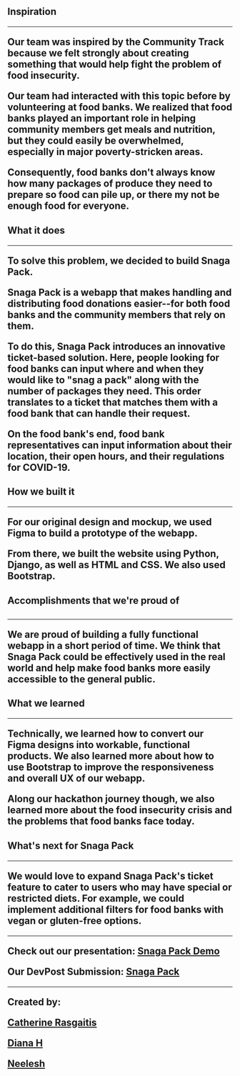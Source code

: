 <h2>Inspiration<hr />
Our team was inspired by the Community Track because we felt strongly about creating something that would help fight the problem of food insecurity.

Our team had interacted with this topic before by volunteering at food banks. We realized that food banks played an important role in helping community members get meals and nutrition, but they could easily be overwhelmed, especially in major poverty-stricken areas.

Consequently, food banks don't always know how many packages of produce they need to prepare so food can pile up, or there my not be enough food for everyone.

<h2>What it does<hr />
To solve this problem, we decided to build Snaga Pack.

Snaga Pack is a webapp that makes handling and distributing food donations easier--for both food banks and the community members that rely on them.

To do this, Snaga Pack introduces an innovative ticket-based solution. Here, people looking for food banks can input where and when they would like to "snag a pack" along with the number of packages they need. This order translates to a ticket that matches them with a food bank that can handle their request.

On the food bank's end, food bank representatives can input information about their location, their open hours, and their regulations for COVID-19.

<h2>How we built it<hr />
For our original design and mockup, we used Figma to build a prototype of the webapp.

From there, we built the website using Python, Django, as well as HTML and CSS. We also used Bootstrap.

<h2>Accomplishments that we're proud of<h2/><hr />
We are proud of building a fully functional webapp in a short period of time. We think that Snaga Pack could be effectively used in the real world and help make food banks more easily accessible to the general public.

<h2>What we learned<hr />
Technically, we learned how to convert our Figma designs into workable, functional products. We also learned more about how to use Bootstrap to improve the responsiveness and overall UX of our webapp.

Along our hackathon journey though, we also learned more about the food insecurity crisis and the problems that food banks face today.

<h2>What's next for Snaga Pack<hr />
We would love to expand Snaga Pack's ticket feature to cater to users who may have special or restricted diets. For example, we could implement additional filters for food banks with vegan or gluten-free options.<hr />

Check out our presentation:   [Snaga Pack Demo](https://www.youtube.com/watch?v=mi5nkuJ2PD4)

Our DevPost Submission: [Snaga Pack](https://devpost.com/software/snaga-pack)
  
<hr />
  
Created by: 
  
[Catherine Rasgaitis](https://crasgaitis.medium.com/)

[Diana H](https://github.com/Menina294)

[Neelesh](https://github.com/Neelesh-RickGrimes](https://github.com/Neelesh-V5)https://github.com/Neelesh-V5)
  


